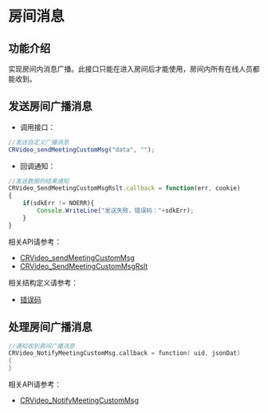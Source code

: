 # 房间消息

## 功能介绍

实现房间内消息广播。此接口只能在进入房间后才能使用，房间内所有在线人员都能收到。


## 发送房间广播消息

- 调用接口：
```js
//发送自定义广播消息
CRVideo_sendMeetingCustomMsg("data", "");
```
- 回调通知：

```js
//发送数据的结果通知
CRVideo_SendMeetingCustomMsgRslt.callback = function(err, cookie)
{
	if(sdkErr != NOERR){
        Console.WriteLine("发送失败，错误码："+sdkErr);
    }
}
```

相关API请参考：
* [CRVideo_sendMeetingCustomMsg](API.md#CRVideo_sendMeetingCustomMsg)
* [CRVideo_SendMeetingCustomMsgRslt](API.md#CRVideo_SendMeetingCustomMsgRslt)

相关结构定义请参考：
* [错误码](Constant.md#CRVIDEOSDK_ERR_DEF)


## 处理房间广播消息


```cpp
//通知收到房间广播消息
CRVideo_NotifyMeetingCustomMsg.callback = function( uid, jsonDat)
{
}
```

相关API请参考：
* [CRVideo_NotifyMeetingCustomMsg](API.md#CRVideo_NotifyMeetingCustomMsg)

